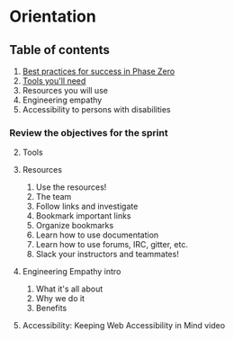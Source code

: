 # Orientation

## Table of contents

1. [Best practices for success in Phase Zero](/1-best-practices/)
2. [Tools you'll need](/2-tools/)
3. Resources you will use
4. Engineering empathy
5. Accessibility to persons with disabilities



### Review the objectives for the sprint

2. Tools

3. Resources
	1. Use the resources!
	2. The team
	3. Follow links and investigate
	4. Bookmark important links
	5. Organize bookmarks
	6. Learn how to use documentation
	7. Learn how to use forums, IRC, gitter, etc.
	8. Slack your instructors and teammates!
4. Engineering Empathy intro
	1. What it's all about
	2. Why we do it
	3. Benefits
5. Accessibility: Keeping Web Accessibility in Mind video
